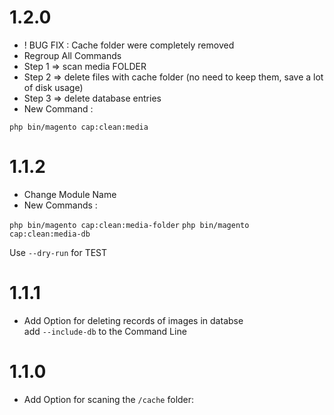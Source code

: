1.2.0
=============
* ! BUG FIX : Cache folder were completely removed 
* Regroup All Commands
* Step 1 => scan media FOLDER
* Step 2 => delete files with cache folder (no need to keep them, save a lot of disk usage)
* Step 3 => delete database entries
* New Command :

`php bin/magento cap:clean:media`

1.1.2
=============
* Change Module Name
* New Commands :

`php bin/magento cap:clean:media-folder`
`php bin/magento cap:clean:media-db`

Use `--dry-run` for TEST

1.1.1
=============
* Add Option for deleting records of images in databse<br/>
add `--include-db` to the Command Line

1.1.0
=============
* Add Option for scaning the `/cache` folder:
